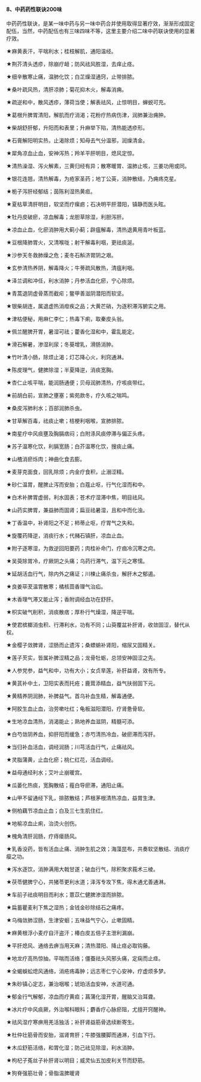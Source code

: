 #### 8、中药药性联诀200味

中药药性联诀，是某一味中药与另一味中药合并使用取得显著疗效，渐渐形成固定配伍，当然，中药配伍也有三味四味不等，这里主要介绍二味中药联诀使用的显著疗效。

★麻黄表汗，平喘利水；桂枝解肌，通阳温经。

★荆芥清头透疹，除崩疗衄；防风祛风胜湿，去痒止痉。

★细辛散寒止痛，温肺化饮；白芷燥湿通窍，止带排脓。

★桑叶疏风热，清肝凉肺；菊花抑木火，解毒消痈。

★疏逆和中，散风透疹，薄荷当使；解表祛风，止惊明目，蝉蜕可充。

★葛根升脾胃清阳，解肌而疗消渴；花粉疗热病伤津，润肺兼治痈肿。

★柴胡舒肝郁，升阳而和表里；升麻举下陷，清热能透疹形。

★石膏解阳明实热，止渴除烦；知母去气分温邪，润燥清金。

★犀角凉血止血，安神泻热；羚羊平肝明目，熄风定惊。

★清热澡湿、泻火解素，三黄归经有异；散寒暖胃、温肺止咳，三姜功用或同。

★银花连翘，清热解毒，为疮家圣药；地丁公英，消肿散结，乃痈疡克星。

★栀子泻肝经郁结；茵陈利湿热黄疸。

★夏枯草清肝明目，软坚而疗瘰疬；石决明平肝潜阳，镇静而医头眩。

★牡丹皮破瘀，凉血解毒；龙胆草除湿，利胆泻肝。

★凉血止血，化瘀消肿用大蓟小蓟；辟瘟解毒，清热退黄用青叶板蓝。

★豆根降肺胃火，又清喉咙；射干解毒利咽，更祛痰涎。

★沙参天冬救肺燥之危；麦冬石斛济胃阴之艰。

★玄参清热养阴，解毒降火；牛蒡疏风散热，清瘟利咽。

★泽兰调和冲任，利水消肿；丹参活血化瘀，宁心除烦。

★青蒿退阴虚骨蒸而截疟；鳖甲善滋阴潜阳而软坚。

★银柴胡连，属退虚热消疳疾之品；大黄芒硝，为逐积滞泻腑实之用。

★津枯便秘，用麻仁李仁；热毒下痢，取秦皮头翁。

★佩兰醒脾开胃，暑湿可祛；藿香化湿和中，霍乱能定。

★滑石解暑，渗湿利尿；冬葵增乳，滑肠消肿。

★竹叶清小肠，除烦止渴；灯芯降心火，利窍通淋。

★陈皮理气，健脾除湿；半夏降逆，消痰宽胸。

★杏仁止咳平喘，能润肠通便；贝母润肺清热，疗咳痰带红。

★前胡白前，宣肺之壅塞；紫苑款冬，疗久咳之喘鸣。

★桑皮泻肺利水；百部润肺杀虫。

★甘草解百毒，祛痰止嗽；桔梗利咽喉，宣肺排脓。

★南星疗中风痰壅及胸膈痞闷；白附涤风痰停滞与偏正头疼。

★苏子温寒化饮，利膈宽肠；白芥温寒化饮，搜痰止痛。

★山楂消瘀烁肉；神曲化食去膨。

★麦芽克面食，回乳除烦；内金疗食积，止溺涩精。

★砂仁温胃，醒脾止泻而安胎；白蔻止呕，行气化湿而和中。

★白术补脾胃虚弱，利水固表；苍术疗湿滞中焦，明目祛风。

★山药实脾胃，兼益肺而固肾；扁豆祛暑湿，且和中而化浊。

★丁香温中，补肾阳之不足；柿蒂止呕，疗胃气之失和。

★旋覆药降逆，消痰行水；代赭石镇肝，凉血止血。

★附子逐寒湿，为救逆回阳要药；肉桂补命门，疗痼冷沉寒之疴。

★吴萸除胃冷，疗厥阴之头痛；乌药行滞气，温下元之寒懦。

★延胡活血行气，除内外之痛证；川楝止痛杀虫，解肝木之郁遏。

★良姜荜茇温胃散寒；橘核茴香理气治疝。

★木香理气滞又能止泻；香附调经血功在舒肝。

★枳实破气削积，消痰散痞；厚朴行气燥湿，降逆平喘。

★使君槟榔消虫积、行滞利水，功有不同；山萸覆盆补肝肾，收敛固涩，替代从权。

★金樱子敛脾肾，涩肠而止遗泻；桑螵蛸补肾阳，缩尿又固精关。

★莲子芡实，皆属补脾涩精之品；龙骨牡蛎，总领安神固涩之先。

★人参党参，益气和中，功有大小；女贞旱莲，补肝益肾，效有所专。

★黄芪补中土，卫阳实表而托疮；鹿茸添精血，益气扶弱固下元。

★黄精养阴润肺，补脾益气。首乌补血生精，解毒通便。

★阿胶生血止血，治劳嗽吐红；龟板滋阳潜阳，疗肾惫骨软。

★生地凉血清热，消渴能止；熟地养血滋阴，精髓可添。

★白芍敛阴养血，抑肝阳而缓急；赤芍清热冷血，破瘀滞而泻肝。

★当归补血活血，调经润肠；川芎活血行气，止痛祛风。

★灵脂蒲黄，止血化瘀；桃仁红花，活血调经。

★益母通经利水；艾叶止崩暖宫。

★瓜蒌化热痰，宽胸散结；薤白导瘀滞，通阳止痛。

★山甲不留通经下乳，排脓散结；芦根茅根清热凉血，益胃生津。

★侧柏藕节凉血止血；白及三七生肌住红。

★地榆凉血止痢，治烫火创伤。

★槐角清肝润肠，疗痔瘘肠风。

★乳香没药，皆有活血止痛、消肿生肌之效；海藻昆布，共奏软坚散结、消痰疗瘿之功。

★泻水逐饮，消肿满用大戟甘遂；破血行气，除积聚求莪术三棱。

★茯苓健脾宁心，共猪苓更利水道；泽泻专攻下焦，得木通尤善通淋。

★车前子祛痰明目而利水；薏苡仁健脾渗湿而排脓。

★扁蓄瞿麦利下焦之湿热；金钱金砂除结石之痛疼。

★乌梅敛肺涩肠，生津安蛔；五味益气宁心，止嗽固精。

★麻黄根浮小麦疗自汗盗汗；椿白皮五倍子主泄利漏崩。

★平肝熄风、通络去痹当用天麻；清热潜阳、降止痉必取钩藤。

★地龙疗高热惊抽，平喘而活络；僵蚕祛头风邪头痛，定痫而止痉。

★全蝎蜈蚣熄风通络，消疮疡毒肿；远志枣仁宁心安神，疗虚烦多梦。

★朱砂镇心定志，兼治咽喉；琥珀活血安神，水道可通。

★郁金行气解郁，凉血而疗黄疸；菖蒲化湿开胃，醒脑又治耳聋。

★冰片疗中风痰厥，外治喉科眼科；麝香疗心脉瘀阻，尤擅开窍醒神。

★祛风湿疗寒痹用羌活独活；补肝肾益筋骨选续断寄生。

★杜仲壮筋骨而安胎，滋肾育肝；牛膝强腰脚而通淋，引血下行。

★木瓜舒筋活络，和胃化湿；防己祛见除湿，利水消肿。

★枸杞子菟丝子补肝肾以明目；威灵仙五加皮利关节而舒筋。

★狗脊强筋壮骨；骨脂温脾暖肾